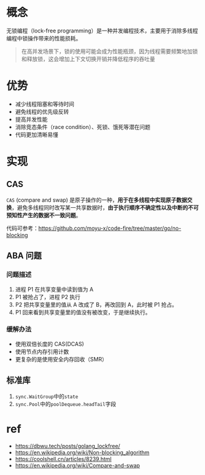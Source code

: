 # 概念

无锁编程（lock-free programming）是一种并发编程技术，主要用于消除多线程编程中锁操作带来的性能损耗。

> 在高并发场景下，锁的使用可能会成为性能瓶颈，因为线程需要频繁地加锁和释放锁，这会增加上下文切换开销并降低程序的吞吐量

# 优势

- 减少线程阻塞和等待时间
- 避免线程的优先级反转
- 提高并发性能
- 消除竞态条件（race condition）、死锁、饿死等潜在问题
- 代码更加清晰易懂

# 实现

## CAS

`CAS` (compare and swap) 是原子操作的一种，**用于在多线程中实现原子数据交换**，避免多线程同时改写某一共享数据时，**由于执行顺序不确定性以及中断的不可预知性产生的数据不一致问题**。

代码可参考：https://github.com/moyu-x/code-fire/tree/master/go/no-blocking

## ABA 问题

### 问题描述

1. 进程 P1 在共享变量中读到值为 A
2. P1 被抢占了，进程 P2 执行
3. P2 把共享变量里的值从 A 改成了 B，再改回到 A，此时被 P1 抢占。
4. P1 回来看到共享变量里的值没有被改变，于是继续执行。

### 缓解办法

- 使用双倍长度的 CAS(DCAS)
- 使用节点内存引用计数
- 更复杂的是使用安全内存回收（SMR）

## 标准库

1. `sync.WaitGroup`中的`state`
2. `sync.Pool`中的`poolDequeue.headTail`字段

# ref

- https://dbwu.tech/posts/golang_lockfree/
- https://en.wikipedia.org/wiki/Non-blocking_algorithm
- https://coolshell.cn/articles/8239.html
- https://en.wikipedia.org/wiki/Compare-and-swap
